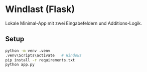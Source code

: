# Windlast (Flask)

Lokale Minimal-App mit zwei Eingabefeldern und Additions-Logik.

## Setup
```bash
python -m venv .venv
.venv\Scripts\activate   # Windows
pip install -r requirements.txt
python app.py
